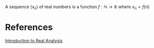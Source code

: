 A sequence $(x_n)$ of real numbers is a function $f: \mathbb{N} \to \mathbb{R}$ where $x_n=f(n)$

# References

[Introduction to Real Analysis](https://www.math.ucdavis.edu/~hunter/intro_analysis_pdf/intro_analysis.pdf)